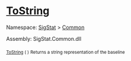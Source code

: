 # [ToString](./Baseline-100663332.md)

Namespace: [SigStat]() > [Common](./../README.md)

Assembly: SigStat.Common.dll

<sub>[ToString](./Baseline-100663332.md) (  )</sub>              <sub>Returns a string representation of the baseline</sub>
